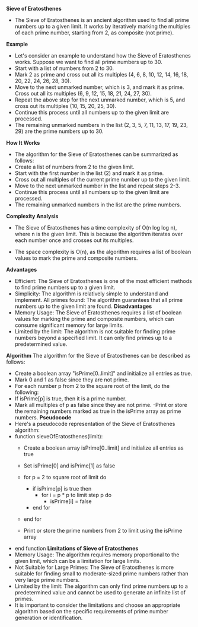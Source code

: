 **Sieve of Eratosthenes**
- The Sieve of Eratosthenes is an ancient algorithm used to find all prime numbers up to a given limit. It works by iteratively marking the multiples of each prime number, starting from 2, as composite (not prime).

**Example**
- Let's consider an example to understand how the Sieve of Eratosthenes works. Suppose we want to find all prime numbers up to 30.
- Start with a list of numbers from 2 to 30.
- Mark 2 as prime and cross out all its multiples (4, 6, 8, 10, 12, 14, 16, 18, 20, 22, 24, 26, 28, 30).
- Move to the next unmarked number, which is 3, and mark it as prime. Cross out all its multiples (6, 9, 12, 15, 18, 21, 24, 27, 30).
- Repeat the above step for the next unmarked number, which is 5, and cross out its multiples (10, 15, 20, 25, 30).
- Continue this process until all numbers up to the given limit are processed.
- The remaining unmarked numbers in the list (2, 3, 5, 7, 11, 13, 17, 19, 23, 29) are the prime numbers up to 30.

**How It Works**
- The algorithm for the Sieve of Eratosthenes can be summarized as follows:
- Create a list of numbers from 2 to the given limit.
- Start with the first number in the list (2) and mark it as prime.
- Cross out all multiples of the current prime number up to the given limit.
- Move to the next unmarked number in the list and repeat steps 2-3.
- Continue this process until all numbers up to the given limit are processed.
- The remaining unmarked numbers in the list are the prime numbers.

**Complexity Analysis**
- The Sieve of Eratosthenes has a time complexity of O(n log log n), where n is the given limit. This is because the algorithm iterates over each number once and crosses out its multiples.

- The space complexity is O(n), as the algorithm requires a list of boolean values to mark the prime and composite numbers.

**Advantages**
- Efficient: The Sieve of Eratosthenes is one of the most efficient methods to find prime numbers up to a given limit.
- Simplicity: The algorithm is relatively simple to understand and implement.
All primes found: The algorithm guarantees that all prime numbers up to the given limit are found.
**Disadvantages**
- Memory Usage: The Sieve of Eratosthenes requires a list of boolean values for marking the prime and composite numbers, which can consume significant memory for large limits.
- Limited by the limit: The algorithm is not suitable for finding prime numbers beyond a specified limit. It can only find primes up to a predetermined value.

**Algorithm**
The algorithm for the Sieve of Eratosthenes can be described as follows:

- Create a boolean array "isPrime[0..limit]" and initialize all entries as true.
- Mark 0 and 1 as false since they are not prime.
- For each number p from 2 to the square root of the limit, do the following:
- If isPrime[p] is true, then it is a prime number.
- Mark all multiples of p as false since they are not prime.
-Print or store the remaining numbers marked as true in the isPrime array as prime numbers.
**Pseudocode**
- Here's a pseudocode representation of the Sieve of Eratosthenes algorithm:
- function sieveOfEratosthenes(limit):
    - Create a boolean array isPrime[0..limit] and initialize all entries as true

    - Set isPrime[0] and isPrime[1] as false

    - for p = 2 to square root of limit do
        - if isPrime[p] is true then
            - for i = p * p to limit step p do
                - isPrime[i] = false
        - end for
    - end for

    - Print or store the prime numbers from 2 to limit using the isPrime array
- end function
**Limitations of Sieve of Eratosthenes**
- Memory Usage: The algorithm requires memory proportional to the given limit, which can be a limitation for large limits.
- Not Suitable for Large Primes: The Sieve of Eratosthenes is more suitable for finding small to moderate-sized prime numbers rather than very large prime numbers.
- Limited by the limit: The algorithm can only find prime numbers up to a predetermined value and cannot be used to generate an infinite list of primes.
- It is important to consider the limitations and choose an appropriate algorithm based on the specific requirements of prime number generation or identification.
